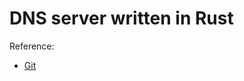 # DNS server written in Rust

Reference: 
- [Git](https://github.com/EmilHernvall/dnsguide/tree/master)